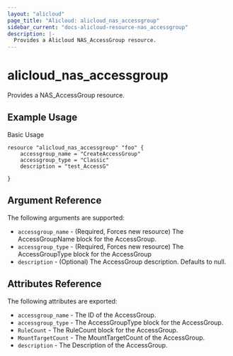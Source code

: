 ```yaml
---
layout: "alicloud"
page_title: "Alicloud: alicloud_nas_accessgroup"
sidebar_current: "docs-alicloud-resource-nas_accessgroup"
description: |-
  Provides a Alicloud NAS_AccessGroup resource.
---
```


# alicloud\_nas_accessgroup

Provides a NAS_AccessGroup resource.

## Example Usage

Basic Usage

```
resource "alicloud_nas_accessgroup" "foo" {
    accessgroup_name = "CreateAccessGroup"
 	accessgroup_type = "Classic"
 	description = "test_AccessG"
  
}
```
## Argument Reference

The following arguments are supported:

* `accessgroup_name` - (Required, Forces new resource) The AccessGroupName block for the AccessGroup.
* `accessgroup_type` - (Required, Forces new resource) The AccessGroupType block for the AccessGroup
* `description`      - (Optional) The AccessGroup description. Defaults to null.

## Attributes Reference

The following attributes are exported:


* `accessgroup_name`    - The ID of the AccessGroup.
* `accessgroup_type`    - The AccessGroupType block for the AccessGroup.
* `RuleCount`           - The RuleCount block for the AccessGroup.
* `MountTargetCount`    - The MountTargetCount of the AccessGroup.
* `description`         - The Description of the AccessGroup.


